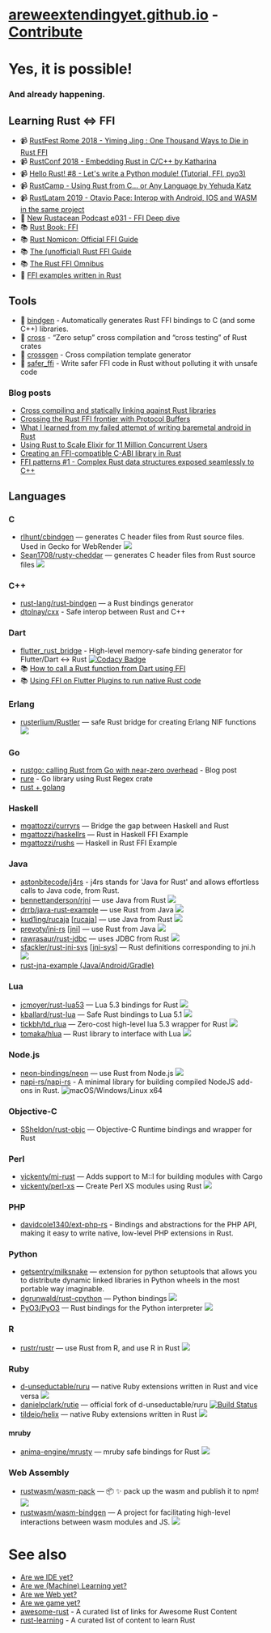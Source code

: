 # [areweextendingyet.github.io](https://areweextendingyet.github.io) - [Contribute](https://github.com/areweextendingyet/areweextendingyet.github.io/)

# Yes, it is possible!
### And already happening.

## Learning Rust <=> FFI

- 📹 [RustFest Rome 2018 - Yiming Jing : One Thousand Ways to Die in Rust FFI](https://www.youtube.com/watch?v=kGj-Fxg5txQ)
- 📹 [RustConf 2018 - Embedding Rust in C/C++ by Katharina](https://www.youtube.com/watch?v=x9acx2zgx4Q)
- 📹 [Hello Rust! #8 - Let's write a Python module! (Tutorial, FFI, pyo3)](https://www.youtube.com/watch?v=D9r__qxtRMQ)
- 📹 [RustCamp - Using Rust from C... or Any Language by Yehuda Katz](https://www.youtube.com/watch?v=GktVBv76fe0)
- 📹 [RustLatam 2019 - Otavio Pace: Interop with Android, IOS and WASM in the same project](https://www.youtube.com/watch?v=W-HUyTwV4LA)
- 🎼 [New Rustacean Podcast e031 - FFI Deep dive](https://newrustacean.com/show_notes/e031/index.html)
- 📚 [Rust Book: FFI](https://doc.rust-lang.org/book/ffi.html)
- 📚 [Rust Nomicon: Official FFI Guide](https://doc.rust-lang.org/nomicon/ffi.html)
- 📚 [The (unofficial) Rust FFI Guide](https://michael-f-bryan.github.io/rust-ffi-guide/overview.html)
- 📚 [The Rust FFI Omnibus](http://jakegoulding.com/rust-ffi-omnibus/)
- 📝 [FFI examples written in Rust](https://github.com/alexcrichton/rust-ffi-examples)

## Tools

- 🔧 [bindgen](https://rust-lang.github.io/rust-bindgen/) - Automatically generates Rust FFI bindings to C (and some C++) libraries.
- 🔧 [cross](https://github.com/rust-embedded/cross) - “Zero setup” cross compilation and “cross testing” of Rust crates 
- 🔧 [crossgen](https://github.com/yoshuawuyts/crossgen) - Cross compilation template generator
- 🔧 [safer_ffi](https://github.com/getditto/safer_ffi) - Write safer FFI code in Rust without polluting it with unsafe code 

### Blog posts

- [Cross compiling and statically linking against Rust libraries](https://medium.com/csis-techblog/cross-compiling-and-statically-linking-against-rust-libraries-2c02ee2c01af)
- [Crossing the Rust FFI frontier with Protocol Buffers](https://hacks.mozilla.org/2019/04/crossing-the-rust-ffi-frontier-with-protocol-buffers/)
- [What I learned from my failed attempt of writing baremetal android in Rust](https://onatm.dev/2019/04/22/what-i-learned-from-my-failed-attempt-of-writing-baremetal-android-in-rust/)
- [Using Rust to Scale Elixir for 11 Million Concurrent Users](https://blog.discordapp.com/using-rust-to-scale-elixir-for-11-million-concurrent-users-c6f19fc029d3)
- [Creating an FFI-compatible C-ABI library in Rust](https://dev.to/verkkokauppacom/creating-an-ffi-compatible-c-abi-library-in-rust-5dji)
- [FFI patterns #1 - Complex Rust data structures exposed seamlessly to C++](https://crisal.io/words/2020/02/28/C++-rust-ffi-patterns-1-complex-data-structures.html)

## Languages

### C
  * [rlhunt/cbindgen](https://github.com/eqrion/cbindgen) — generates C header files from Rust source files. Used in Gecko for WebRender [<img src="https://api.travis-ci.org/eqrion/cbindgen.svg?branch=master">](https://travis-ci.org/eqrion/cbindgen)
  * [Sean1708/rusty-cheddar](https://github.com/Sean1708/rusty-cheddar) — generates C header files from Rust source files [<img src="https://api.travis-ci.org/Sean1708/rusty-cheddar.svg?branch=master">](https://travis-ci.org/Sean1708/rusty-cheddar)

### C++
  * [rust-lang/rust-bindgen](https://github.com/rust-lang/rust-bindgen) — a Rust bindings generator
  * [dtolnay/cxx](https://github.com/dtolnay/cxx) - Safe interop between Rust and C++ 

### Dart
 * [flutter_rust_bridge](https://github.com/fzyzcjy/flutter_rust_bridge) - High-level memory-safe binding generator for Flutter/Dart <-> Rust [![Codacy Badge](https://api.codacy.com/project/badge/Grade/6afbdad19e7245adbf9e9771777be3d7)](https://app.codacy.com/gh/fzyzcjy/flutter_rust_bridge?utm_source=github.com&utm_medium=referral&utm_content=fzyzcjy/flutter_rust_bridge&utm_campaign=Badge_Grade_Settings)
 * 📚 [How to call a Rust function from Dart using FFI](https://itnext.io/how-to-call-a-rust-function-from-dart-using-ffi-f48f3ea3af2c)
 * 📚 [Using FFI on Flutter Plugins to run native Rust code](https://medium.com/flutter-community/using-ffi-on-flutter-plugins-to-run-native-rust-code-d64c0f14f9c2)

### Erlang
  * [rusterlium/Rustler](https://github.com/rusterlium/rustler) — safe Rust bridge for creating Erlang NIF functions [<img src="https://api.travis-ci.org/rusterlium/rustler.svg?branch=master">](https://travis-ci.org/rusterlium/rustler)

### Go
  * [rustgo: calling Rust from Go with near-zero overhead](https://blog.filippo.io/rustgo/) - Blog post
  * [rure](https://github.com/BurntSushi/rure-go) - Go library using Rust Regex crate
  * [rust + golang](https://github.com/medimatrix/rust-plus-golang)

### Haskell
  * [mgattozzi/curryrs](https://github.com/mgattozzi/curryrs) — Bridge the gap between Haskell and Rust
  * [mgattozzi/haskellrs](https://github.com/mgattozzi/haskellrs) — Rust in Haskell FFI Example
  * [mgattozzi/rushs](https://github.com/mgattozzi/rushs) — Haskell in Rust FFI Example

### Java
  * [astonbitecode/j4rs](https://github.com/astonbitecode/j4rs) - j4rs stands for 'Java for Rust' and allows effortless calls to Java code, from Rust.
  * [bennettanderson/rjni](https://github.com/benanders/rjni) — use Java from Rust [<img src="https://api.travis-ci.org/bennettanderson/rjni.svg?branch=master">](https://travis-ci.org/GravityScore/RustJNI)
  * [drrb/java-rust-example](https://github.com/drrb/java-rust-example) — use Rust from Java [<img src="https://api.travis-ci.org/drrb/java-rust-example.svg?branch=master">](https://travis-ci.org/drrb/java-rust-example)
  * [kud1ing/rucaja](https://github.com/kud1ing/rucaja) [[rucaja](https://crates.io/crates/rucaja)] — use Java from Rust [<img src="https://api.travis-ci.org/kud1ing/rucaja.svg?branch=master">](https://travis-ci.org/kud1ing/rucaja)
  * [prevoty/jni-rs](https://github.com/jni-rs/jni-rs) [[jni](https://crates.io/crates/jni)] — use Rust from Java [<img src="https://api.travis-ci.org/prevoty/jni-rs.svg?branch=master">](https://travis-ci.org/prevoty/jni-rs)
  * [rawrasaur/rust-jdbc](https://github.com/rawrasaur/rust-jdbc) — uses JDBC from Rust [<img src="https://api.travis-ci.org/rawrasaur/rust-jdbc.svg?branch=master">](https://travis-ci.org/rawrasaur/rust-jdbc)
  * [sfackler/rust-jni-sys](https://github.com/sfackler/rust-jni-sys) [[jni-sys](https://crates.io/crates/jni-sys)] — Rust definitions corresponding to jni.h [<img src="https://api.travis-ci.org/sfackler/rust-jni-sys.svg?branch=master">](https://travis-ci.org/sfackler/rust-jni-sys)
  * [rust-jna-example (Java/Android/Gradle)](https://github.com/bltavares/rust-over-jna-example)

### Lua
  * [jcmoyer/rust-lua53](https://github.com/jcmoyer/rust-lua53) — Lua 5.3 bindings for Rust [<img src="https://api.travis-ci.org/jcmoyer/rust-lua53.svg?branch=master">](https://travis-ci.org/jcmoyer/rust-lua53)
  * [kballard/rust-lua](https://github.com/kballard/rust-lua) — Safe Rust bindings to Lua 5.1 [<img src="https://api.travis-ci.org/kballard/rust-lua.svg">](https://travis-ci.org/kballard/rust-lua)
  * [tickbh/td_rlua](https://github.com/tickbh/td_rlua) — Zero-cost high-level lua 5.3 wrapper for Rust [<img src="https://api.travis-ci.org/tickbh/td_rlua.svg?branch=master">](https://travis-ci.org/tickbh/td_rlua)
  * [tomaka/hlua](https://github.com/tomaka/hlua) — Rust library to interface with Lua [<img src="https://api.travis-ci.org/tomaka/hlua.svg?branch=master">](https://travis-ci.org/tomaka/hlua)

### Node.js
  * [neon-bindings/neon](https://github.com/neon-bindings/neon) — use Rust from Node.js [<img src="https://api.travis-ci.org/neon-bindings/neon.svg?branch=master">](https://travis-ci.org/neon-bindings/neon)
  * [napi-rs/napi-rs](https://github.com/napi-rs/napi-rs) - A minimal library for building compiled NodeJS add-ons in Rust. ![macOS/Windows/Linux x64](https://github.com/napi-rs/napi-rs/workflows/macOS/Windows/Linux%20x64/badge.svg)

### Objective-C
  * [SSheldon/rust-objc](https://github.com/SSheldon/rust-objc) — Objective-C Runtime bindings and wrapper for Rust

### Perl
  * [vickenty/mi-rust](https://github.com/vickenty/mi-rust) — Adds support to M::I for building modules with Cargo
  * [vickenty/perl-xs](https://github.com/vickenty/perl-xs) — Create Perl XS modules using Rust [<img src="https://api.travis-ci.org/vickenty/perl-xs.svg?branch=master">](https://travis-ci.org/vickenty/perl-xs)

### PHP
  * [davidcole1340/ext-php-rs](https://github.com/davidcole1340/ext-php-rs) - Bindings and abstractions for the PHP API, making it easy to write native, low-level PHP extensions in Rust.

### Python
  * [getsentry/milksnake](https://github.com/getsentry/milksnake) — extension for python setuptools that allows you to distribute dynamic linked libraries in Python wheels in the most portable way imaginable.
  * [dgrunwald/rust-cpython](https://github.com/dgrunwald/rust-cpython) — Python bindings [<img src="https://api.travis-ci.org/dgrunwald/rust-cpython.svg?branch=master">](https://travis-ci.org/dgrunwald/rust-cpython)
  * [PyO3/PyO3](https://github.com/PyO3/PyO3) — Rust bindings for the Python interpreter [<img src="https://api.travis-ci.org/PyO3/pyo3.svg?branch=master">](https://travis-ci.org/PyO3/pyo3)

### R
  * [rustr/rustr](https://github.com/rustr/rustr) — use Rust from R, and use R in Rust [<img src="https://api.travis-ci.org/rustr/rustr.svg?branch=master">](https://travis-ci.org/rustr/rustr)

### Ruby
  * [d-unseductable/ruru](https://github.com/d-unseductable/ruru) — native Ruby extensions written in Rust and vice versa [<img src="https://api.travis-ci.org/d-unseductable/ruru.svg?branch=master">](https://travis-ci.org/d-unseductable/ruru)
  * [danielpclark/rutie](https://github.com/danielpclark/rutie) — official fork of d-unseductable/ruru [![Build Status](https://travis-ci.org/danielpclark/rutie.svg?branch=master)](https://travis-ci.org/danielpclark/rutie)
  * [tildeio/helix](https://github.com/tildeio/helix) — native Ruby extensions written in Rust [<img src="https://api.travis-ci.org/tildeio/helix.svg?branch=master">](https://travis-ci.org/tildeio/helix)
#### mruby
  * [anima-engine/mrusty](https://github.com/anima-engine/mrusty) — mruby safe bindings for Rust [<img src="https://api.travis-ci.org/anima-engine/mrusty.svg?branch=master">](https://travis-ci.org/anima-engine/mrusty)

### Web Assembly
  * [rustwasm/wasm-pack](https://github.com/rustwasm/wasm-pack) — :package: :sparkles: pack up the wasm and publish it to npm! [<img src="https://api.travis-ci.org/rustwasm/wasm-pack.svg?branch=master">](https://travis-ci.org/rustwasm/wasm-packn)
  * [rustwasm/wasm-bindgen](https://github.com/rustwasm/wasm-bindgen) — A project for facilitating high-level interactions between wasm modules and JS. [<img src="https://api.travis-ci.org/rustwasm/wasm-bindgen.svg?branch=master">](https://travis-ci.org/rustwasm/wasm-bindgen)


# See also

  - [Are we IDE yet?](https://areweideyet.com/)
  - [Are we (Machine) Learning yet?](https://www.arewelearningyet.com/)
  - [Are we Web yet?](http://www.arewewebyet.org/)
  - [Are we game yet?](http://arewegameyet.com/)
  - [awesome-rust](https://github.com/rust-unofficial/awesome-rust) - A curated list of links for Awesome Rust Content
  - [rust-learning](https://github.com/ctjhoa/rust-learning) - A curated list of content to learn Rust
